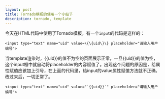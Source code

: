 ```yaml
---
layout: post
title: Tornado模板的使用一个小细节
description: tornado, template
---
```

今天在HTML代码中使用了Tornado模板，有一个`input`的代码是这样的：

    <input type="text" name="uid" value=\{\{uid\}\} placeholder="请输入用户编号">

当template渲染时，\{\{uid\}\}的值不为空的页面展示正常，一旦\{{uid}\}的值为空，这个input框中就自动将placeholder的内容赋值了。出现这个问题的原因是，给属性赋值应该加上引号，在上面的代码里，给input的value属性赋值方法就不正确。改过来后，一切正常了。

    <input type="text" name="uid" value="`{{uid}}`" placeholder="请输入用户编号">


